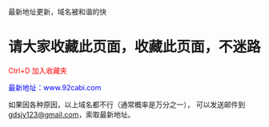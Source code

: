 最新地址更新，域名被和谐的快

<h1>请大家收藏此页面，收藏此页面，不迷路</h1>
<p style="color:red">Ctrl+D 加入收藏夹 </p>
<p style="color:blue">最新地址：www.92cabi.com</p> 


如果因各种原因，以上域名都不行（通常概率是万分之一），
可以发送邮件到  <a style="color:red">gdsjy123@gmail.com</a>，索取最新地址。
